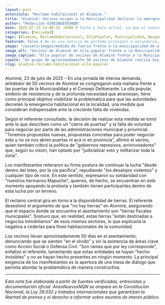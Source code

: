 ```yaml
---
layout: post
antetitulo: "Reclamo habitacional en Aluminé."
title: "Aluminé: Vecinos exigen a la Municipalidad declarar la emergencia habitacional y sostienen su reclamo con una olla popular frente al edificio municipal."
author: "Redacción AIRESNUEVOSNQN"
date: 2025-07-23 14:00:15 -0300 # Fecha y hora actual, ya que el evento ocurre "hoy"
categories: [Sociedad]
tags: [Alumine, ReclamoHabitacional, OllaPopular, Municipalidad, Neuquen, Mapuche, TierrasFiscales, ConflictoSocial]
featured: false # No es una noticia de portada principal o secundaria, es para una sección específica
image: "/assets/images/medida-de-fuerza-frente-a-la-municipalidad-de-alumine.jpg" # RUTA SUGERIDA DE LA IMAGEN (Idealmente 400px de ancho x 225px de alto, proporción 16:9)
image_alt: "Vecinos de Aluminé en olla popular frente a la Municipalidad exigiendo emergencia habitacional."
image_caption: "Olla popular de vecinos de Aluminé frente a la Municipalidad por reclamo habitacional."
copete: "Un grupo de aproximadamente 50 vecinos de Aluminé realiza hoy una olla popular frente a la Municipalidad y el Consejo Deliberante, exigiendo la declaración de emergencia habitacional y la apertura de una mesa de diálogo. Según un referente del colectivo, la medida se debe a la falta de respuestas y a la negativa de las autoridades municipales y provinciales a negociar sobre la situación de un asentamiento espontáneo de familias, que ya lleva aproximadamente 50 días."
slug: alumine-reclamo-habitacional-olla-popular
---
```


Aluminé, 23 de julio de 2025 – En una jornada de intensa demanda, alrededor de 50 vecinos de Aluminé se congregaron esta mañana frente a las puertas de la Municipalidad y el Consejo Deliberante. La olla popular, símbolo de resistencia y de la profunda necesidad que atraviesan, tiene como principal objetivo visibilizar la problematica para que las autoridades decreten la emergencia habitacional en la localidad, una medida que consideran indispensable ante la creciente falta de viviendas.

Según el referente consultado, la decisión de realizar esta medida se tomó ante lo que describen como un "cierre de puertas" y la falta de voluntad para negociar por parte de las administraciones municipal y provincial. "Tenemos propuestas nuevas, propuestas concretas para poder negociar esto y no se nos abren puertas ni acá ni en provincia", afirmó el vecino, quien también criticó la política de "gobiernos represivos, arrinconadores" que, según su visión, han optado por "judicializar esto y militarizar toda la zona".

Los manifestantes reiteraron su firme postura de continuar la lucha "desde dentro del loteo, por la vía pacífica", repudiando "los desalojos violentos" y cualquier tipo de roce. En este sentido, expresaron su solidaridad con "nuestros hermanos Mapuche", quienes, de hecho, se encuentran en este momento apoyando la protesta y también tienen participantes dentro de esta lucha por un terreno.

El reclamo central gira en torno a la disponibilidad de tierras. El referente desestimó el argumento de que "no hay tierras" en Aluminé, asegurando que el espacio donde se encuentra el asentamiento son "tierras fiscales municipales". Sostuvo que, en realidad, estas tierras "están destinadas a negocios inmobiliarios" de esos mismos sectores, lo que explicaría la negativa a cederlas para fines habitacionales de la comunidad.

Los vecinos llevan aproximadamente 50 días en el asentamiento, denunciando que se sienten "en el olvido" y sin la asistencia de áreas clave como Acción Social o Defensa Civil. "Son ramas que por ley corresponde", enfatizó el referente, lamentando que estas entidades se hayan "hecho invisibles" y no se hayan hecho presentes en ningún momento. La principal exigencia de los manifestantes es la apertura de una mesa de diálogo que permita abordar la problemática de manera constructiva.

---
*Esta nota fue elaborada a partir de fuentes verificadas, entrevistas y documentación oficial. AiresNuevosNQN se ampara en la Constitución Nacional, la Ley 26.032 y tratados internacionales que garantizan la libertad de prensa y el derecho a informar sobre asuntos de interés público.*